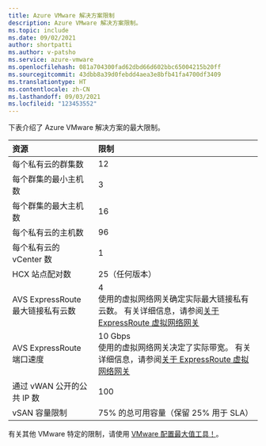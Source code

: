 ```yaml
---
title: Azure VMware 解决方案限制
description: Azure VMware 解决方案限制。
ms.topic: include
ms.date: 09/02/2021
author: shortpatti
ms.author: v-patsho
ms.service: azure-vmware
ms.openlocfilehash: 081a704300fad62dbd66d602bbc65004215b20ff
ms.sourcegitcommit: 43dbb8a39d0febdd4aea3e8bfb41fa4700df3409
ms.translationtype: HT
ms.contentlocale: zh-CN
ms.lasthandoff: 09/03/2021
ms.locfileid: "123453552"
---
```

<!-- Used in /azure/azure-resource-manager/management/azure-subscription-service-limits.md and concepts-networking.md -->

下表介绍了 Azure VMware 解决方案的最大限制。

| **资源** | **限制** |
| :-- | :-- |
| 每个私有云的群集数 | 12 |
| 每个群集的最小主机数 | 3 |
| 每个群集的最大主机数 | 16 |
| 每个私有云的主机数 | 96 |
| 每个私有云的 vCenter 数 | 1  |
| HCX 站点配对数 | 25（任何版本） |
| AVS ExpressRoute 最大链接私有云数 | 4<br />使用的虚拟网络网关确定实际最大链接私有云数。  有关详细信息，请参阅[关于 ExpressRoute 虚拟网络网关](../../expressroute/expressroute-about-virtual-network-gateways.md) | 
| AVS ExpressRoute 端口速度 | 10 Gbps<br />使用的虚拟网络网关决定了实际带宽。 有关详细信息，请参阅[关于 ExpressRoute 虚拟网络网关](../../expressroute/expressroute-about-virtual-network-gateways.md) | 
| 通过 vWAN 公开的公共 IP 数 | 100 |
| vSAN 容量限制 | 75% 的总可用容量（保留 25% 用于 SLA）  |

有关其他 VMware 特定的限制，请使用 [VMware 配置最大值工具！](https://configmax.vmware.com/)。
